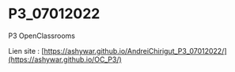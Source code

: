 # P3_07012022
P3 OpenClassrooms

Lien site : [https://ashywar.github.io/AndreiChirigut_P3_07012022/](https://ashywar.github.io/OC_P3/)
